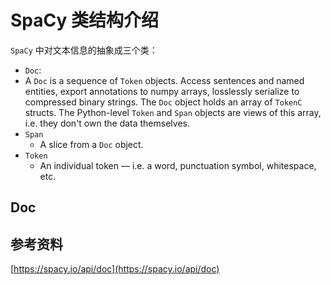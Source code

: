 # SpaCy 类结构介绍

`SpaCy` 中对文本信息的抽象成三个类：

*  `Doc`:
  * A `Doc` is a sequence of `Token` objects. Access sentences and named entities, export annotations to numpy arrays, losslessly serialize to compressed binary strings. The `Doc` object holds an array of `TokenC` structs. The Python-level `Token` and `Span`  objects are views of this array, i.e. they don't own the data themselves.
* `Span`
  * A slice from a `Doc` object.
* `Token`
  * An individual token — i.e. a word, punctuation symbol, whitespace, etc.



## Doc





## 参考资料

[https://spacy.io/api/doc](https://spacy.io/api/doc)

